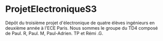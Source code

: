 # ProjetElectroniqueS3
Dépôt du troisième projet d'électronique de quatre élèves ingénieurs en deuxième année à l'ECE Paris. Nous sommes le groupe du TD4 composé de Paul. R, Paul. M, Paul-Adrien. TP et Rémi .G.
